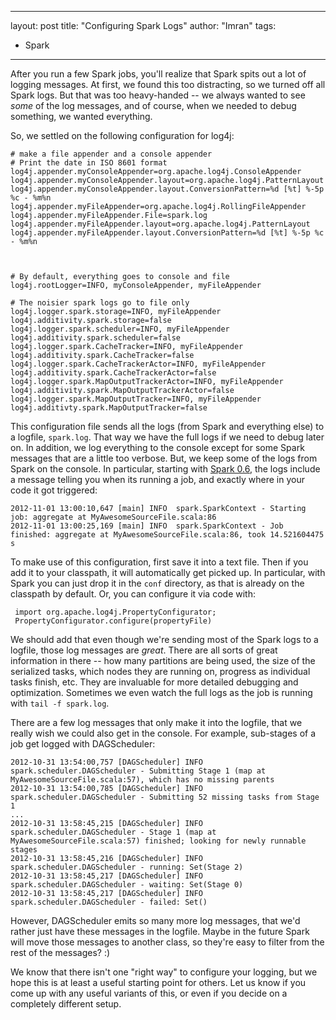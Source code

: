 
---
layout: post
title: "Configuring Spark Logs"
author: "Imran"
tags:
  - Spark
---

After you run a few Spark jobs, you'll realize that Spark spits out a lot of logging messages.  At first, we found
this too distracting, so we turned off all Spark logs.  But that was too heavy-handed -- we always wanted to see *some*
of the log messages, and of course, when we needed to debug something, we wanted everything.

<!--more-->

So, we settled on the following configuration for log4j:

    # make a file appender and a console appender
    # Print the date in ISO 8601 format
    log4j.appender.myConsoleAppender=org.apache.log4j.ConsoleAppender
    log4j.appender.myConsoleAppender.layout=org.apache.log4j.PatternLayout
    log4j.appender.myConsoleAppender.layout.ConversionPattern=%d [%t] %-5p %c - %m%n
    log4j.appender.myFileAppender=org.apache.log4j.RollingFileAppender
    log4j.appender.myFileAppender.File=spark.log
    log4j.appender.myFileAppender.layout=org.apache.log4j.PatternLayout
    log4j.appender.myFileAppender.layout.ConversionPattern=%d [%t] %-5p %c - %m%n



    # By default, everything goes to console and file
    log4j.rootLogger=INFO, myConsoleAppender, myFileAppender

    # The noisier spark logs go to file only
    log4j.logger.spark.storage=INFO, myFileAppender
    log4j.additivity.spark.storage=false
    log4j.logger.spark.scheduler=INFO, myFileAppender
    log4j.additivity.spark.scheduler=false
    log4j.logger.spark.CacheTracker=INFO, myFileAppender
    log4j.additivity.spark.CacheTracker=false
    log4j.logger.spark.CacheTrackerActor=INFO, myFileAppender
    log4j.additivity.spark.CacheTrackerActor=false
    log4j.logger.spark.MapOutputTrackerActor=INFO, myFileAppender
    log4j.additivity.spark.MapOutputTrackerActor=false
    log4j.logger.spark.MapOutputTracker=INFO, myFileAppender
    log4j.additivty.spark.MapOutputTracker=false


This configuration file sends all the logs (from Spark and everything else) to a logfile, `spark.log`.  That way we have the full logs
if we need to debug later on.  In addition, we log everything to the console except for some Spark messages
that are a little too verbose.  But, we keep some of the logs from Spark on the console.  In particular, starting
with [Spark 0.6](http://spark-project.org/release-0.6.0.html), the logs include a message telling you when its running a
job, and exactly where in your code it got triggered:

    2012-11-01 13:00:10,647 [main] INFO  spark.SparkContext - Starting job: aggregate at MyAwesomeSourceFile.scala:86
    2012-11-01 13:00:25,169 [main] INFO  spark.SparkContext - Job finished: aggregate at MyAwesomeSourceFile.scala:86, took 14.521604475 s

To make use of this configuration, first save it into a text file. Then if you add it to your classpath, it will automatically get picked up.
In particular, with Spark you can just drop it in the `conf` directory, as that is already on the classpath by default.  Or, you can configure
it via code with:

     import org.apache.log4j.PropertyConfigurator;
     PropertyConfigurator.configure(propertyFile)

We should add that even though we're sending most of the Spark logs to a logfile, those log messages are *great*.  There are 
all sorts of great information in there -- how many partitions are being used, the size of the serialized tasks, which
nodes they are running on, progress as individual tasks finish, etc.  They are invaluable for more detailed debugging
and optimization.  Sometimes we even watch the full logs as the job is running with `tail -f spark.log`.

There are a few log messages that only make it into the logfile, that we really wish we could also get in the console. For example,
sub-stages of a job get logged with DAGScheduler:

    2012-10-31 13:54:00,757 [DAGScheduler] INFO  spark.scheduler.DAGScheduler - Submitting Stage 1 (map at MyAwesomeSourceFile.scala:57), which has no missing parents
    2012-10-31 13:54:00,785 [DAGScheduler] INFO  spark.scheduler.DAGScheduler - Submitting 52 missing tasks from Stage 1
    ...
    2012-10-31 13:58:45,215 [DAGScheduler] INFO  spark.scheduler.DAGScheduler - Stage 1 (map at MyAwesomeSourceFile.scala:57) finished; looking for newly runnable stages
    2012-10-31 13:58:45,216 [DAGScheduler] INFO  spark.scheduler.DAGScheduler - running: Set(Stage 2)
    2012-10-31 13:58:45,217 [DAGScheduler] INFO  spark.scheduler.DAGScheduler - waiting: Set(Stage 0)
    2012-10-31 13:58:45,217 [DAGScheduler] INFO  spark.scheduler.DAGScheduler - failed: Set()

However, DAGScheduler emits so many more log messages, that we'd rather just have these messages in the logfile.  Maybe in
the future Spark will move those messages to another class, so they're easy to filter from the rest of the messages? :)


We know that there isn't one "right way" to configure your logging, but we hope this is at least a useful starting point
for others.  Let us know if you come up with any useful variants of this, or even if you decide on a completely different
setup.
